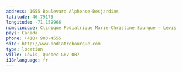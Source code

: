 ```yaml
---
address: 1655 Boulevard Alphonse-Desjardins
latitude: 46.79173
longitude: -71.159966
nomclinique: Clinique Podiatrique Marie-Christine Bourque – Lévis
pays: Canada
phone: (418) 903-4555
site: http://www.podiatrebourque.com
type: location
ville: Lévis, Quebec G6V 0B7
i18nlanguage: fr
---
```


